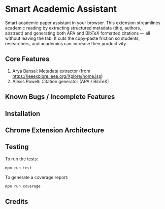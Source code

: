 # Smart Academic Assistant

Smart academic‑paper assistant in your browser. This extension streamlines academic reading by extracting structured metadata (title, authors, abstract) and generating both APA and BibTeX formatted citations — all without leaving the tab. It cuts the copy‑paste friction so students, researchers, and academics can increase their productivity.

## Core Features

1. Arya Bansal: Metadata extractor (from https://ieeexplore.ieee.org/Xplore/home.jsp)
2. Alexis Powell: Citation generator (APA / BibTeX)

## Known Bugs / Incomplete Features

## Installation

## Chrome Extension Architecture

## Testing

To run the tests:

```bash
npm run test
```

To generate a coverage report:

```bash
npm run coverage
```

## Credits
